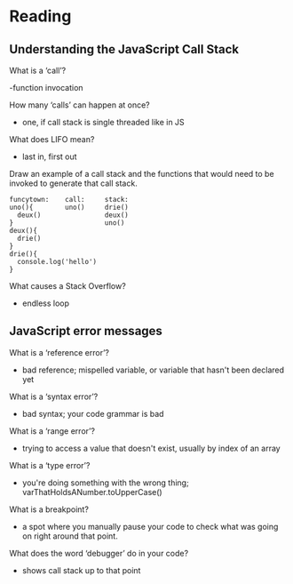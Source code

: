 # Reading

## Understanding the JavaScript Call Stack

What is a ‘call’?

-function invocation

How many ‘calls’ can happen at once?

- one, if call stack is single threaded like in JS

What does LIFO mean?

- last in, first out

Draw an example of a call stack and the functions that would need to be invoked to generate that call stack.

    funcytown:    call:     stack:
    uno(){        uno()     drie()
      deux()                deux()
    }                       uno()
    deux(){
      drie()
    }
    drie(){
      console.log('hello')
    }

What causes a Stack Overflow?

- endless loop

## JavaScript error messages

What is a ‘reference error’?

- bad reference; mispelled variable, or variable that hasn't been declared yet

What is a ‘syntax error’?

- bad syntax; your code grammar is bad

What is a ‘range error’?

- trying to access a value that doesn't exist, usually by index of an array

What is a ‘type error’?

- you're doing something with the wrong thing; varThatHoldsANumber.toUpperCase()

What is a breakpoint?

- a spot where you manually pause your code to check what was going on right around that point.

What does the word ‘debugger’ do in your code?

- shows call stack up to that point
